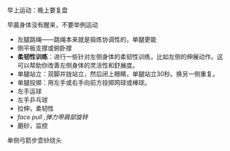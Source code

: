 早上运动：晚上要复盘

早晨身体没有醒来，不要举例运动

* 左腿跳绳——跳绳本来就是锻炼协调性的，单腿更能
* 侧平板支撑或俯卧撑
* **柔韧性训练**：进行一些针对左侧身体的柔韧性训练，比如左侧的伸展动作。这可以帮助你改善左侧身体的灵活性和舒展度。
* 单腿站立：双脚并拢站立，然后闭上眼睛，单腿站立30秒。换另一侧重复。
* 单腿投掷：用左手或右手向前方投掷网球或棒球。
* 左手运球
* 左手乒乓球
* 拉伸，柔韧性
* *face pull ,弹力带肩部旋转*
* 磨砂，监控

单侧弓箭步壶铃绕头